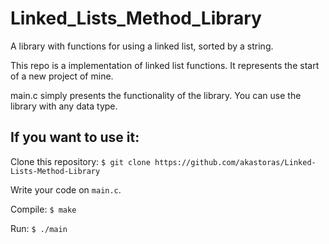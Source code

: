 # Linked_Lists_Method_Library
A library with functions for using a linked list, sorted by a string.


This repo is a implementation of linked list functions. It represents the start of a new project of mine.

main.c simply presents the functionality of the library.
You can use the library with any data type.

## If you want to use it: 

Clone this repository: `$ git clone https://github.com/akastoras/Linked-Lists-Method-Library`

Write your code on `main.c`.

Compile: `$ make`

Run: `$ ./main`
